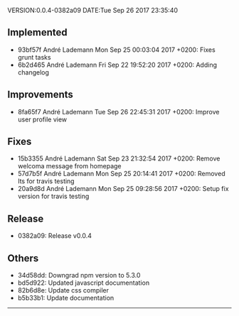 VERSION:0.0.4-0382a09
DATE:Tue Sep 26 2017 23:35:40



## Implemented

- 93bf57f André Lademann Mon Sep 25 00:03:04 2017 +0200: Fixes grunt tasks
- 6b2d465 André Lademann Fri Sep 22 19:52:20 2017 +0200: Adding changelog

## Improvements
- 8fa65f7 André Lademann Tue Sep 26 22:45:31 2017 +0200: Improve user profile view

## Fixes
- 15b3355 André Lademann Sat Sep 23 21:32:54 2017 +0200: Remove welcoma message from homepage
- 57d7b5f André Lademann Mon Sep 25 20:14:41 2017 +0200: Removed lts for travis testing
- 20a9d8d André Lademann Mon Sep 25 09:28:56 2017 +0200: Setup fix version for travis testing

## Release
- 0382a09: Release v0.0.4

## Others
- 34d58dd: Downgrad npm version to 5.3.0
- bd5d922: Updated javascript documentation
- 82b6d8e: Update css compiler
- b5b33b1: Update documentation
---------------------------------------------------------


